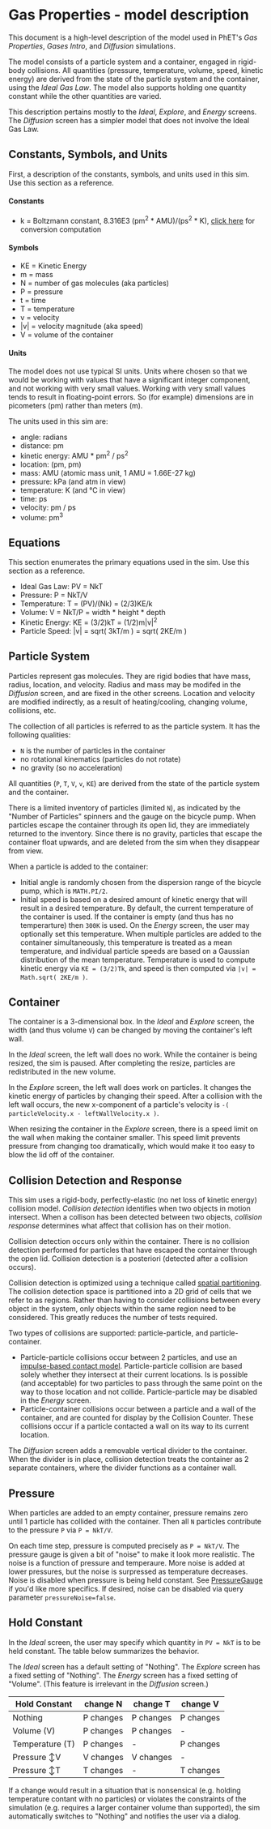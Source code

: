 # Gas Properties - model description

This document is a high-level description of the model used in PhET's _Gas Properties_, _Gases Intro_, and _Diffusion_
simulations.

The model consists of a particle system and a container, engaged in rigid-body collisions.  All quantities (pressure, 
temperature, volume, speed, kinetic energy) are derived from the state of the particle system and the container, using 
the _Ideal Gas Law_.  The model also supports holding one quantity constant while the other quantities are varied.

This description pertains mostly to the _Ideal_, _Explore_, and _Energy_ screens. The _Diffusion_ screen has a simpler
model that does not involve the Ideal Gas Law.

## Constants, Symbols, and Units

First, a description of the constants, symbols, and units used in this sim. Use this section as a reference.

#### Constants

* k = Boltzmann constant, 8.316E3 (pm<sup>2</sup> * AMU)/(ps<sup>2</sup> * K), 
[click here](https://github.com/phetsims/gas-properties/blob/master/doc/images/boltzmann-conversion.png) 
for conversion computation

#### Symbols

* KE = Kinetic Energy
* m = mass
* N = number of gas molecules (aka particles)
* P = pressure
* t = time
* T = temperature
* v = velocity
* |v| = velocity magnitude (aka speed)
* V = volume of the container

#### Units

The model does not use typical SI units. Units where chosen so that we would be working with values that have a 
significant integer component, and not working with very small values.  Working with very small values tends to 
result in floating-point errors. So (for example) dimensions are in picometers (pm) rather than meters (m).

The units used in this sim are:
* angle: radians
* distance: pm
* kinetic energy: AMU * pm<sup>2</sup> / ps<sup>2</sup>
* location: (pm, pm)
* mass: AMU (atomic mass unit, 1 AMU = 1.66E-27 kg)
* pressure: kPa (and atm in view)
* temperature: K (and °C in view)
* time: ps
* velocity: pm / ps
* volume: pm<sup>3</sup>

## Equations

This section enumerates the primary equations used in the sim. Use this section as a reference.

* Ideal Gas Law: PV = NkT  
* Pressure: P = NkT/V
* Temperature: T = (PV)/(Nk) = (2/3)KE/k
* Volume: V = NkT/P = width * height * depth
* Kinetic Energy: KE = (3/2)kT = (1/2)m|v|<sup>2</sup>
* Particle Speed: |v| = sqrt( 3kT/m ) = sqrt( 2KE/m )

##  Particle System

Particles represent gas molecules. They are rigid bodies that have mass, radius, location, and velocity. Radius
and mass may be modifed in the _Diffusion_ screen, and are fixed in the other screens.  Location and velocity 
are modified indirectly, as a result of heating/cooling, changing volume, collisions, etc.
   
The collection of all particles is referred to as the particle system. It has the following qualities:
* `N` is the number of particles in the container
* no rotational kinematics (particles do not rotate)
* no gravity (so no acceleration)

All quantities (`P`, `T`, `V`, `v`, `KE`) are derived from the state of the particle system and the container.

There is a limited inventory of particles (limited `N`), as indicated by the "Number of Particles" spinners and 
the gauge on the bicycle pump. When particles escape the container through its open lid, they are immediately 
returned to the inventory. Since there is no gravity, particles that escape the container float upwards, and 
are deleted from the sim when they disappear from view.

When a particle is added to the container:
* Initial angle is randomly chosen from the dispersion
range of the bicycle pump, which is `MATH.PI/2`.  
* Initial speed is based on a desired amount of kinetic energy that will result in a desired
temperature. By default, the current temperature of the container is used.  If the container is empty (and thus has 
no temperarture) then `300K` is used. On the _Energy_ screen, the user may optionally set this temperature. When multiple particles are added to the container simultaneously, this temperature is treated as a mean temperature, and individual particle speeds are based on a Gaussian distribution of the mean temperature.  Temperature is used to compute kinetic energy via `KE = (3/2)Tk`, and speed is then computed via `|v| = Math.sqrt( 2KE/m )`.

## Container

The container is a 3-dimensional box. In the _Ideal_ and _Explore_ screen, the width (and thus volume `V`) 
can be changed by moving the container's left wall.

In the _Ideal_ screen, the left wall does no work. While the container is being resized, the sim is paused. 
After completing the resize, particles are redistributed in the new volume.

In the _Explore_ screen, the left wall does work on particles. It changes the kinetic energy of particles
by changing their speed. After a collision with the left wall occurs, the new x-component of a particle's 
velocity is `-( particleVelocity.x - leftWallVelocity.x )`.

When resizing the container in the _Explore_ screen, there is a speed limit on the wall when making
the container smaller.  This speed limit prevents pressure from changing too dramatically, 
which would make it too easy to blow the lid off of the container.

## Collision Detection and Response

This sim uses a rigid-body, perfectly-elastic (no net loss of kinetic energy) collision model.
_Collision detection_ identifies when two objects in motion intersect. When a collison has been 
detected between two objects, _collision response_ determines what affect that collision has on their motion.   

Collision detection occurs only within the container. There is no collision detection performed for particles
that have escaped the container through the open lid. Collision detection is a posteriori (detected after a
collision occurs).

Collision detection is optimized using a technique called [spatial partitioning](https://en.wikipedia.org/wiki/Space_partitioning). The collision detection
space is partitioned into a 2D grid of cells that we refer to as regions. Rather than having to consider 
collisions between every object in the system, only objects within the same region need to be considered.
This greatly reduces the number of tests required.

Two types of collisions are supported: particle-particle, and particle-container. 
* Particle-particle collisions
occur between 2 particles, and use an [impulse-based contact model](https://en.wikipedia.org/wiki/Collision_response#Impulse-based_contact_model). Particle-particle
collision are based solely whether they intersect at their current locations. Is is possible (and acceptable)
for two particles to pass through the same point on the way to those location and not collide. 
Particle-particle may be disabled in the _Energy_ screen.  
* Particle-container collisions occur between a particle and a wall of the container, 
and are counted for display by the Collision Counter.  These collisions occur if a particle contacted a wall
on its way to its current location.

The _Diffusion_ screen adds a removable vertical divider to the container.  When the divider is in place,
collision detection treats the container as 2 separate containers, where the divider functions as 
a container wall.

## Pressure

When particles are added to an empty container, pressure remains zero until 1 particle has collided with
the container. Then all `N` particles contribute to the pressure `P` via `P = NkT/V`.

On each time step, pressure is computed precisely as `P = NkT/V`.  The pressure gauge is given a bit of 
"noise" to make it look more realistic.  The noise is a function of pressure and temperaure. More noise 
is added at lower pressures, but the noise is surpressed as temperature decreases. Noise is disabled 
when pressure is being held constant.
See [PressureGauge](https://github.com/phetsims/gas-properties/blob/master/js/common/model/PressureGauge.js)
if you'd like more specifics. If desired, noise can be disabled via query parameter `pressureNoise=false`.

## Hold Constant

In the _Ideal_ screen, the user may specify which quantity in `PV = NkT` is to be held 
constant.  The table below summarizes the behavior.  

The _Ideal_ screen has a default setting of "Nothing". The _Explore_ screen has a fixed setting of "Nothing". The _Energy_ screen has a fixed setting of "Volume".  (This feature is irrelevant in the _Diffusion_ screen.) 

| Hold Constant | change N | change T  | change V |
| --- | --- | --- | --- |
| Nothing | P changes | P changes | P changes |
| Volume (V) | P changes | P changes | - |
| Temperature (T) | P changes | - | P changes |
| Pressure ↕V | V changes | V changes | - |
| Pressure ↕T | T changes | - | T changes |

If a change would result in a situation that is nonsensical (e.g. holding temperature contant with no particles)
or violates the constraints of the simulation (e.g. requires a larger container volume than supported),
the sim automatically switches to "Nothing" and notifies the user via a dialog.
